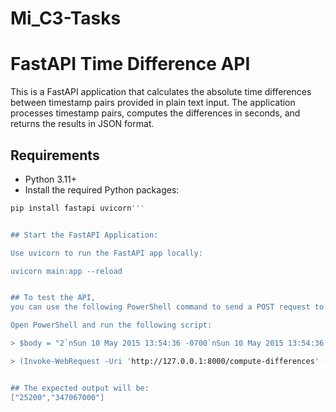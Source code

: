 # Mi_C3-Tasks
# FastAPI Time Difference API

This is a FastAPI application that calculates the absolute time differences between timestamp pairs provided in plain text input. 
The application processes timestamp pairs, computes the differences in seconds, and returns the results in JSON format.

## Requirements

- Python 3.11+
- Install the required Python packages:

```bash
pip install fastapi uvicorn'''


## Start the FastAPI Application:

Use uvicorn to run the FastAPI app locally:

uvicorn main:app --reload


## To test the API,
you can use the following PowerShell command to send a POST request to the /compute-differences endpoint with the timestamp pairs in the request body.

Open PowerShell and run the following script:

> $body = "2`nSun 10 May 2015 13:54:36 -0700`nSun 10 May 2015 13:54:36 -0000`nSat 02 May 2015 19:54:36 +0530`nFri 01 May 2026 13:54:36 -0000"

> (Invoke-WebRequest -Uri 'http://127.0.0.1:8000/compute-differences' -Method POST -Headers @{ "Content-Type" = "text/plain" } -Body $body).content


## The expected output will be:
["25200","347067000"]
